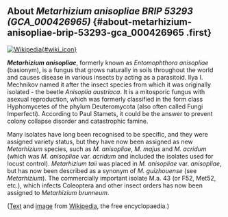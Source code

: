 About *Metarhizium anisopliae BRIP 53293 (GCA\_000426965)* {#about-metarhizium-anisopliae-brip-53293-gca_000426965 .first}
----------------------------------------------------------

[![Wikipedia](/img/wikipedia_logo_v2_en.png){#wiki_icon}](http://en.wikipedia.org/wiki/Metarhizium_anisopliae)

***Metarhizium anisopliae***, formerly known as *Entomophthora
anisopliae* (basionym), is a fungus that grows naturally in soils
throughout the world and causes disease in various insects by acting as
a parasitoid. Ilya I. Mechnikov named it after the insect species from
which it was originally isolated - the beetle *Anisoplia austriaca*. It
is a mitosporic fungus with asexual reproduction, which was formerly
classified in the form class Hyphomycetes of the phylum Deuteromycota
(also often called Fungi Imperfecti). According to Paul Stamets, it
could be the answer to prevent colony collapse disorder and catastrophic
famine.

Many isolates have long been recognised to be specific, and they were
assigned variety status, but they have now been assigned as new
*Metarhizium* species, such as *M. anisopliae*, *M. majus* and *M.
acridum* (which was *M. anisopliae* var. *acridum* and included the
isolates used for locust control). *Metarhizium taii* was placed in *M.
anisopliae* var. *anisopliae*, but has now been described as a synonym
of *M. guizhouense* (see *Metarhizium*). The commercially important
isolate M.a. 43 (or F52, Met52, etc.), which infects Coleoptera and
other insect orders has now been assigned to *Metarhizium brunneum*.

([Text](http://en.wikipedia.org/wiki/Metarhizium_anisopliae) and
[image](https://commons.wikimedia.org/wiki/File:Metarhizium_anisopliae_infected_cockroach_(PLoS).jpg)
from [Wikipedia](http://en.wikipedia.org/), the free encyclopaedia.)
